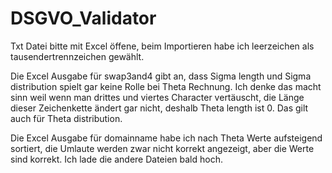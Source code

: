# DSGVO_Validator
Txt Datei bitte mit Excel öffene, beim Importieren habe ich leerzeichen als tausendertrennzeichen gewählt.

Die Excel Ausgabe für swap3and4 gibt an, dass Sigma length und Sigma distribution spielt gar keine Rolle bei Theta Rechnung. Ich denke das macht sinn weil wenn man drittes und viertes Character vertäuscht, die Länge dieser Zeichenkette ändert gar nicht, deshalb Theta length ist 0. Das gilt auch für Theta distribution.

Die Excel Ausgabe für domainname habe ich nach Theta Werte aufsteigend sortiert, die Umlaute werden zwar nicht korrekt angezeigt, aber die Werte sind korrekt. Ich lade die andere Dateien bald hoch.



